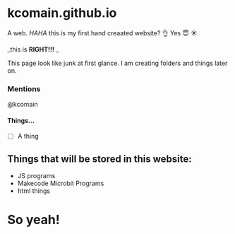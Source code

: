 # kcomain.github.io
A web.
_HAHA_
this is my first hand creaated website? :ok_hand:
Yes
:innocent:
:sunny:

_this is **RIGHT!!!** _

This page look like junk at first glance.
I am creating folders and things later on.
### Mentions
@kcomain
#### Things...
- [ ] A thing
## Things that will be stored in this website:
* JS programs
* Makecode Microbit Programs
* html things

# So yeah!
